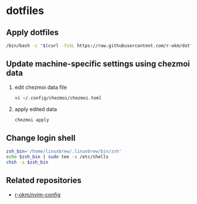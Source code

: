 # dotfiles

## Apply dotfiles

```sh
/bin/bash -c "$(curl -fsSL https://raw.githubusercontent.com/r-okm/dotfiles/main/install.sh)"
```

## Update machine-specific settings using chezmoi data

1. edit chezmoi data file

   ```sh
   vi ~/.config/chezmoi/chezmoi.toml
   ```

1. apply edited data

   ```sh
   chezmoi apply
   ```

## Change login shell

```sh
zsh_bin='/home/linuxbrew/.linuxbrew/bin/zsh'
echo $zsh_bin | sudo tee -a /etc/shells
chsh -s $zsh_bin
```

## Related repositories

- [r-okm/nvim-config](https://github.com/r-okm/nvim-config)
